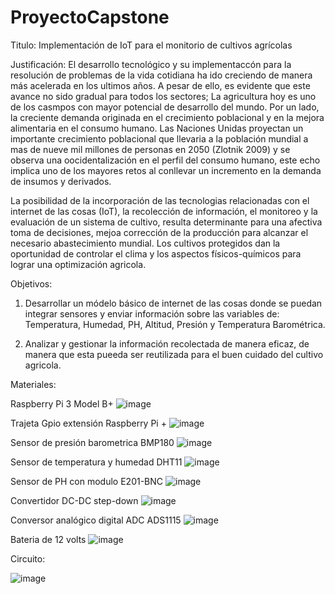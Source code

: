 # ProyectoCapstone
Titulo: 
Implementación de IoT para el monitorio de cultivos agrícolas

Justificación:
El desarrollo tecnológico y su implementaccón para la resolución de problemas de la vida cotidiana ha ido creciendo de manera más acelerada en los ultimos años. A pesar de ello, es evidente que este avance no sido gradual para todos los sectores; La agricultura hoy es uno de los casmpos con mayor potencial de desarrollo del mundo. Por un lado, la creciente demanda originada en el crecimiento poblacional y en la mejora alimentaria en el consumo humano.
Las Naciones Unidas proyectan un importante crecimiento poblacional que llevaria a la población mundial a mas de nueve mil millones de personas en 2050 (Zlotnik 2009) y se observa una oocidentalización en el perfil del consumo humano, este echo implica uno de los mayores retos al conllevar un incremento en la demanda de insumos y derivados.

La posibilidad de la incorporación de las tecnologias relacionadas con el internet de las cosas (IoT), la recolección de información, el monitoreo y la evaluación de un sistema de cultivo, resulta determinante para una afectiva toma de decisiones, mejoa corrección de la producción para alcanzar el necesario abastecimiento mundial. Los cultivos protegidos dan la oportunidad de controlar el clima y los aspectos físicos-químicos para lograr una optimización agricola.

Objetivos: 
1) Desarrollar un módelo básico de internet de las cosas donde se puedan integrar sensores y enviar información sobre las variables de: Temperatura, Humedad, PH, Altitud, Presión y Temperatura Barométrica.

2) Analizar y gestionar la información recolectada de manera eficaz, de manera que esta pueeda ser reutilizada para el buen cuidado del cultivo agricola.

Materiales:

Raspberry Pi 3 Model B+
![image](https://user-images.githubusercontent.com/86132543/150583668-6d0e242f-4d02-4de8-8769-a506dce822ae.png)

Trajeta Gpio extensión Raspberry Pi + 
![image](https://user-images.githubusercontent.com/86132543/150583804-1c4a76ab-5fd0-499c-8647-a415a0a6b313.png)

Sensor de presión barometrica BMP180
![image](https://user-images.githubusercontent.com/86132543/150583077-4830507c-8181-4b40-9f66-9bcded1cb031.png)

Sensor de temperatura y humedad DHT11
![image](https://user-images.githubusercontent.com/86132543/150583271-769c3733-029b-49e7-936e-5516bc4bdd1b.png)

Sensor de PH con modulo E201-BNC
![image](https://user-images.githubusercontent.com/86132543/150583444-ffda412d-c8a7-4f3e-924d-2ff0ae8ac2de.png)

Convertidor DC-DC step-down
![image](https://user-images.githubusercontent.com/86132543/150584368-88b5dc12-c552-475b-828c-ed6f5b4e4116.png)

Conversor analógico digital ADC ADS1115
![image](https://user-images.githubusercontent.com/86132543/150584014-96bdc688-a66c-48e1-81a9-b2d64bda35f9.png)

Bateria de 12 volts
![image](https://user-images.githubusercontent.com/86132543/150584256-e410aa02-e999-41c8-9f51-4022bd126f0c.png)



Circuito:

![image](https://user-images.githubusercontent.com/86132543/150582433-729285b0-3ac3-4e2a-bc26-b99467194b26.png)


